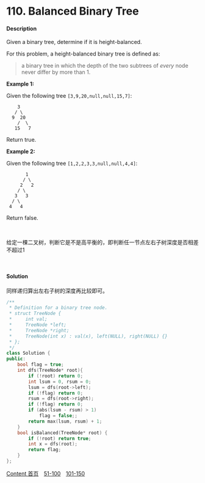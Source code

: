 # 110. Balanced Binary Tree

#### Description

Given a binary tree, determine if it is height-balanced.

For this problem, a height-balanced binary tree is defined as:

> a binary tree in which the depth of the two subtrees of *every* node never differ by more than 1.

**Example 1:**

Given the following tree `[3,9,20,null,null,15,7]`:

```
    3
   / \
  9  20
    /  \
   15   7
```

Return true.

**Example 2:**

Given the following tree `[1,2,2,3,3,null,null,4,4]`:

```
       1
      / \
     2   2
    / \
   3   3
  / \
 4   4
```

Return false.

<br>

给定一棵二叉树，判断它是不是高平衡的，即判断任一节点左右子树深度是否相差不超过1

<br>



#### Solution

同样递归算出左右子树的深度再比较即可。


```c++
/**
 * Definition for a binary tree node.
 * struct TreeNode {
 *     int val;
 *     TreeNode *left;
 *     TreeNode *right;
 *     TreeNode(int x) : val(x), left(NULL), right(NULL) {}
 * };
 */
class Solution {
public:
    bool flag = true;
    int dfs(TreeNode* root){
        if (!root) return 0;
        int lsum = 0, rsum = 0;
        lsum = dfs(root->left);
        if (!flag) return 0;
        rsum = dfs(root->right);
        if (!flag) return 0;
        if (abs(lsum - rsum) > 1)
            flag = false;;
        return max(lsum, rsum) + 1;
    }
    bool isBalanced(TreeNode* root) {
        if (!root) return true;
        int x = dfs(root);
        return flag;
    }
};
```



[Content   首页](../README.md)&emsp;[51-100](../51-100.md)&emsp;[101-150](../101-150.md)


